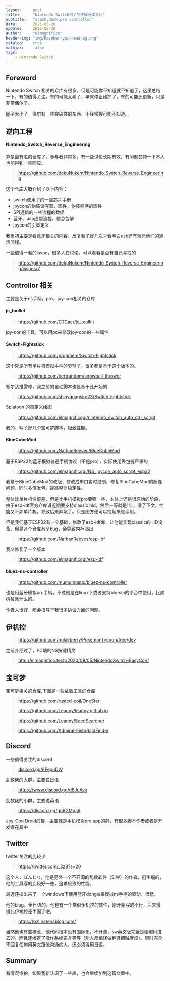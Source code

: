 ```yaml
---
layout:     post
title:      "Nintendo Switch相关的代码仓库介绍"
subtitle:   "crack,dock,pro controllor"
date:       2021-05-28
update:     2021-05-28
author:     "elmagnifico"
header-img: "img/Raspberrypi-head-bg.png"
catalog:    true
mathjax:    false
tags:
    - Nintendo Switch
---
```


## Foreword

Nintendo Switch 相关的仓库有很多，但是可能你不知道就不知道了，这里总结一下，有的值得关注，有的可能太老了，早就停止维护了，有的可能还更新，只是非常偶尔了。

圈子太小了，偶尔有一些突破性的东西，不经常搜可能不知道。



## 逆向工程

#### Nintendo_Switch_Reverse_Engineering

算是最有名的仓库了，参与者非常多，有一些讨论长期有效，有问题艾特一下本人也能得到一些回应。

> https://github.com/dekuNukem/Nintendo_Switch_Reverse_Engineering

这个仓库大概介绍了以下内容：

- switch使用了的一些芯片手册
- joycon的伪装读写器，固件，伪装程序的固件
- SPI通信的一些流程的数据
- 蓝牙、usb通信流程，信息包解
- joycon的引脚定义



我当初主要是看蓝牙相关的内容，反复看了好几次才看明白usb还有蓝牙他们的通信流程。



一些值得一看的issue，很多人在讨论，可以看看是否有自己寻找的

> https://github.com/dekuNukem/Nintendo_Switch_Reverse_Engineering/issues/7



## Controllor 相关

主要是关于ns手柄，pro，joy-con相关的仓库



#### jc_toolkit

> https://github.com/CTCaer/jc_toolkit

joy-con的工具，可以用pc来修改joy-con的一些属性



#### Switch-Fightstick

> https://github.com/progmem/Switch-Fightstick

这个算是所有单片机模拟手柄的爷爷了，很多都是基于这个版本的。



> https://github.com/bertrandom/snowball-thrower

塞尔达推雪球，我之前的自动脚本也是基于此开始的



> https://github.com/shinyquagsire23/Switch-Fightstick

Splatoon 的自定义绘图



> https://github.com/elmagnificogi/nintendo_switch_auto_ctrl_script

我的，写了好几个宝可梦脚本，极致性能。



#### BlueCubeMod

> https://github.com/NathanReeves/BlueCubeMod

基于ESP32的蓝牙模拟普通手柄协议（不是pro），实际使用丢包挺严重的



> https://github.com/elmagnificogi/NS_joycon_auto_script_esp32

我基于BlueCubeMod的改版，修改成串口实时控制，修复BlueCubeMod的断连问题，同时多倍发包，提高整体稳定性。

整体比单片机性能差，但是比手机模拟pro要强一些，本体上还是很原始的阶段，由于esp-idf官方仓库说近期要支持classic hid，然后一等就是1年，没了下文，性能又不如单片机，导致后来弃坑了。只是图方便可以捡起来继续用。



但是我们基于ESP32有一个基础，修改了esp-idf库，让他能实现classic的HID设备，但是这个仓库有个bug，会导致内存溢出

> https://github.com/NathanReeves/esp-idf

我又修复了一个版本

> https://github.com/elmagnificogi/esp-idf



#### bluez-ns-controller

> https://github.com/mumumusuc/bluez-ns-controller

也是用蓝牙模拟pro手柄，不过他是在linux下或者支持bluez5的平台中使用，比如树莓派什么的。

作者人很好，那会指导了我很多协议方面的问题。



## 伊机控

> https://github.com/nukieberry/PokemonTycoon/tree/dev

之前介绍过了，PC端的NS按键精灵

> http://elmagnifico.tech/2020/08/05/NintendoSwitch-EasyCon/



## 宝可梦

宝可梦相关的仓库,下面是一些乱数工具的仓库

> https://github.com/rusted-coil/OneStar
>
> https://github.com/Leanny/leanny.github.io
>
> https://github.com/Leanny/SeedSearcher
>
> https://github.com/Admiral-Fish/RaidFinder



## Discord

一些值得关注的discord



> [discord.gg/FFepuDW](https://t.co/6WAsw6xNEC?amp=1)

乱数佬的大群，主要说日语



> https://www.discord.gg/d8JuAvg

乱数佬的小群，主要说英语



> https://discord.gg/gu6GMqa9

Joy-Con Droid的群，主要就是手机模拟pro app的群，有很多脚本作者或者是开发者在其中



## Twitter

twitter关注的比较少



> https://twitter.com/_3z8?s=20

这个人，ぼんじり，他是另外一个不开源的乱数软件（S.W）的作者，挺牛逼的，他的工具写的比较好一些，追求极致的性能。

最近还搞出来了一个windows下使用蓝牙dongle来模拟ns手柄的驱动，很猛。

他的blog，全日语的，他也有一个类似伊机控的软件，刚开始写的不行，后来慢慢比伊机控还牛逼了吧。

> https://bzl.hatenablog.com/

当然他也有些槽点，他代码根本没有国际化，不开源，sw英文版完全是硬编码进去的，而且还绑定了操作系统语言等等（别人反编译做翻译都贼麻烦）。同时完全不回复任何用英文跟他沟通的人，还必须得用日语。



## Summary

看情况维护，如果我新认识了一些库，也会继续加到这篇文章中。
